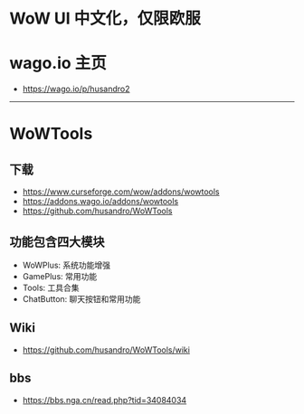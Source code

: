 # WoW UI 中文化，仅限欧服

# wago.io 主页
* https://wago.io/p/husandro2
---


# WoWTools
## 下载
* https://www.curseforge.com/wow/addons/wowtools
* https://addons.wago.io/addons/wowtools
* https://github.com/husandro/WoWTools
## 功能包含四大模块
* WoWPlus: 系统功能增强
* GamePlus: 常用功能
* Tools: 工具合集
* ChatButton: 聊天按钮和常用功能

## Wiki
* https://github.com/husandro/WoWTools/wiki
## bbs
* https://bbs.nga.cn/read.php?tid=34084034

